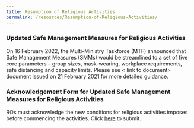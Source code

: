 ```yaml
---
title: Resumption of Religious Activities
permalink: /resources/Resumption-of-Religious-Activities/
---
```

### Updated Safe Management Measures for Religious Activities

On 16 February 2022, the Multi-Ministry Taskforce (MTF) announced that Safe Management Measures (SMMs) would be streamlined to a set of five core parameters – group sizes, mask-wearing, workplace requirements, safe distancing and capacity limits. Please see < link to document> document issued on 21 February 2021 for more detailed guidance.

### Acknowledgement Form for Updated Safe Management Measures for Religious Activities 

ROs must acknowledge the new conditions for religious activities imposes before commencing the activities. Click [here](https://www.form.gov.sg/6213056b40a8e3001240e1f4) to submit.



